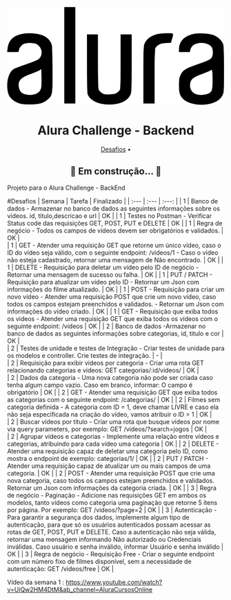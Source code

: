 <div align="center">
	<img src="https://github.com/felipefriserio/AluraChallenge2/blob/main/src/main/resources/static/alura_logo.svg" alt="logo">
  	<h1>Alura Challenge - Backend</h1>
</div>
<div>
	<p align="center">
		<a href="#desafios">Desafios</a> •
	</p>
	<h2 align="center">🚧  Em construção...  🚧</h2>
</div>Projeto para o Alura Challenge - BackEnd

#Desafios
| Semana | Tarefa | Finalizado |
| :---   | :---  | :---:  |
| 1 | Banco de dados - Armazenar no banco de dados as seguintes informações sobre os vídeos. id, titulo,descricao e url | OK |
| 1 | Testes no Postman - Verificar Status code das requisições GET, POST, PUT e DELETE | OK |
| 1 | Regra de negócio - Todos os campos de vídeos devem ser obrigatórios e validados. | OK |                                         
| 1 | GET - Atender uma requisição GET que retorne um único vídeo, caso o ID do vídeo seja válido, com o seguinte endpoint:  /videos/1 - Caso o vídeo não esteja cadastrado, retornar uma mensagem de Não encontrado. | OK |
| 1 | DELETE - Requisição para deletar um vídeo pelo ID de negócio - Retornar uma mensagem de sucesso ou falha. | OK |
| 1 | PUT / PATCH - Requisição para atualizar um vídeo pelo ID - Retornar um Json com informações do filme atualizado. | OK |
| 1 | POST - Requisição para criar um novo vídeo - Atender uma requisição POST que crie um novo vídeo, caso todos os campos estejam preenchidos e validados. - Retornar um Json com informações do vídeo criado. | OK |
| 1 | GET - Requisição que exiba todos os videos - Atender uma requisição GET que exiba todos os vídeos com o seguinte endpoint: /videos  | OK |
| 2 | Banco de dados -Armazenar no banco de dados as seguintes informações sobre categorias, id, titulo e cor | OK |                                         
| 2 | Testes de unidade e testes de Integração - Criar testes de unidade para os modelos e controller. Crie testes de integração. | - |                                            
| 2 | Requisição para exibir vídeos por categoria - Criar uma rota GET relacionando categorias e videos: GET categorias/:id/videos/ | OK |                                            
| 2 | Dados da categoria - Uma nova categoria não pode ser criada caso tenha algum campo vazio. Caso em branco, informar: O campo é obrigatório | OK |
| 2 | GET - Atender uma requisição GET que exiba todos as categorias com o seguinte endpoint: /categorias/ | OK |
| 2 | Filmes sem categoria definida - A categoria com ID = 1, deve chamar LIVRE e caso ela não seja especificada na criação do vídeo, vamos atribuir o ID = 1 | OK |                                         
| 2 | Buscar vídeos por título - Criar uma rota que busque vídeos por nome via query parameters, por exemplo: GET /videos/?search=jogos | OK |                                           
| 2 | Agrupar vídeos e categorias - Implemente uma relação entre vídeos e categorias, atribuindo para cada vídeo uma categoria | OK |
| 2 | DELETE - Atender uma requisição capaz de deletar uma categoria pelo ID, como mostra o endpoint de exemplo: categorias/1/ | OK |
| 2 | PUT / PATCH - Atender uma requisição capaz de atualizar um ou mais campos de uma categoria. | OK |
| 2 | POST - Atender uma requisição POST que crie uma nova categoria, caso todos os campos estejam preenchidos e validados. Retornar um Json com informações da categoria criada. | OK |
| 3 | Regra de negócio - Paginação -  Adicione nas requisições GET em ambos os modelos, tanto vídeos como categoria uma paginação que retorne 5 itens por página. Por exemplo: GET /videos/?page=2  | OK |
| 3 | Autenticação - Para garantir a segurança dos dados, implemente algum tipo de autenticação, para que só os usuários autenticados possam acessar as rotas de GET, POST, PUT e DELETE. Caso a autenticação não seja válida, retornar uma mensagem informando Não autorizado ou Credenciais inválidas. Caso usuário e senha inválido, informar Usuário e senha inválido | OK | 
| 3 | Regra de negócio - Requisição Free - Criar o seguinte endpoint com um número fixo de filmes disponível, sem a necessidade de autenticação: GET /videos/free | OK |



Vídeo da semana 1 : 
https://www.youtube.com/watch?v=UiQw2HM4DtM&ab_channel=AluraCursosOnline